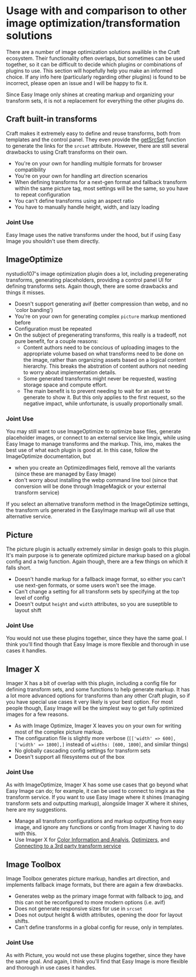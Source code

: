 # Usage with and comparison to other image optimization/transformation solutions

There are a number of image optimization solutions availible in the Craft ecosystem. Their functionality often overlaps, but sometimes can be used together, so it can be difficult to decide which plugins or combinations of plugins to use. This section will hopefully help you make an informed choice. If any info here (particularly regarding other plugins) is found to be incorrect, please open an issue and I will be happy to fix it.

Since Easy Image only shines at creating markup and organizing your transform sets, it is not a replacement for everything the other plugins do.

## Craft built-in transforms

Craft makes it extremely easy to define and reuse transforms, both from templates and the control panel. They even provide the [getSrcSet](https://docs.craftcms.com/api/v4/craft-elements-asset.html#method-getsrcset) function to generate the links for the `srcset` attribute. However, there are still several drawbacks to using Craft transforms on their own.

- You're on your own for handling multiple formats for browser compatibility
- You're on your own for handling art direction scenarios
- When defining transforms for a next-gen format and fallback transform within the same picture tag, most settings will be the same, so you have to repeat configuration
- You can't define transforms using an aspect ratio
- You have to manually handle height, width, and lazy loading

### Joint Use

Easy Image uses the native transforms under the hood, but if using Easy Image you shouldn't use them directly.

## ImageOptimize

nystudio107's image optimization plugin does a lot, including pregenerating transforms, generating placeholders, providing a control panel UI for defining transforms sets. Again though, there are some drawbacks and things it misses.

- Doesn't support generating avif (better compression than webp, and no 'color banding')
- You're on your own for generating complex `picture` markup mentioned before
- Configuration must be repeated
- On the subject of pregenerating transforms, this really is a tradeoff, not pure benefit, for a couple reasons:
  - Content authors need to be concious of uploading images to the appropriate volume based on what transforms need to be done on the image, rather than organizing assets based on a logical content hierarchy. This breaks the abstration of content authors not needing to worry about implementation details.
  - Some generated transforms might never be requested, wasting storage space and compute effort.
  - The main benefit is to prevent needing to wait for an asset to generate to show it. But this only applies to the first request, so the negative impact, while unfortunate, is usually proportionally small.

### Joint Use

You may still want to use ImageOptimize to optimize base files, generate placeholder images, or connect to an external service like Imgix, while using Easy Image to manage transforms and the markup. This, imo, makes the best use of what each plugin is good at. In this case, follow the ImageOptimize documentation, but

- when you create an OptimizedImages field, remove all the variants (since these are managed by Easy Image)
- don't worry about installing the webp command line tool (since that conversion will be done through ImageMagick or your external transform service)

If you select an alternative transform method in the ImageOptimize settings, the transform urls generated in the EasyImage markup will all use that alternative service.

## Picture

The picture plugin is actually extremely similar in design goals to this plugin. It's main purpose is to generate optimized picture markup based on a global config and a twig function. Again though, there are a few things on which it falls short.

- Doesn't handle markup for a fallback image format, so either you can't use next-gen formats, or some users won't see the image.
- Can't change a setting for all transform sets by specifying at the top level of config
- Doesn't output `height` and `width` attributes, so you are suseptible to layout shift

### Joint Use

You would not use these plugins together, since they have the same goal. I think you'll find though that Easy Image is more flexible and thorough in use cases it handles.

## Imager X

Imager X has a bit of overlap with this plugin, including a config file for defining transform sets, and some functions to help generate markup. It has a lot more advanced options for transforms than any other Craft plugin, so if you have special use cases it very likely is your best option. For most people though, Easy Image will be the simplest way to get fully optimized images for a few reasons.

- As with Image Optimize, Imager X leaves you on your own for writing most of the complex picture markup.
- The configuration file is slightly more verbose (`[['width' => 600],
['width' => 1800],]` instead of `widths: [600, 1800]`, and similar things)
- No globally cascading config settings for transform sets
- Doesn't support all filesystems out of the box

### Joint Use

As with ImageOptimize, Imager X has some use cases that go beyond what Easy Image can do; for example, it can be used to connect to imgix as the transform service. If you want to use Easy Image where it shines (managing transform sets and outputting markup), alongside Imager X where it shines, here are my suggestions.

- Manage all transform configurations and markup outputting from easy image, and ignore any functions or config from Imager X having to do with this.
- Use Imager X for [Color Information and Analyis](https://imager-x.spacecat.ninja/usage/colors.html#color-information-and-analysis), [Optimizers](https://imager-x.spacecat.ninja/usage/optimizers.html#configuration), and [Connecting to a 3rd party transform service](https://imager-x.spacecat.ninja/configuration.html#transformer-string)

## Image Toolbox

Image Toolbox generates picture markup, handles art direction, and implements fallback image formats, but there are again a few drawbacks.

- Generates webp as the primary image format with fallback to jpg, and this can not be reconfigured to more modern options (i.e. avif)
- Does not generate responsive sizes for use in `srcset`
- Does not output height & width attributes, opening the door for layout shifts.
- Can't define transforms in a global config for reuse, only in templates.

### Joint Use

As with Picture, you would not use these plugins together, since they have the same goal. And again, I think you'll find that Easy Image is more flexible and thorough in use cases it handles.
